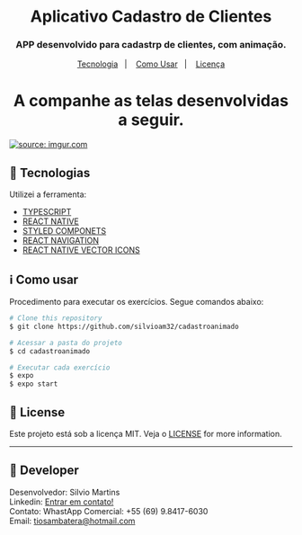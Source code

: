 <h1 align="center">
    Aplicativo Cadastro de Clientes
</h1>

<h3 align="center">
  APP desenvolvido para cadastrp de clientes, com animação.
</h3>

<p align="center">
  <a href="#rocket-tecnologias">Tecnologia</a>&nbsp;&nbsp;&nbsp;|&nbsp;&nbsp;&nbsp;
  <a href="#information_source-como-usar">Como Usar</a>&nbsp;&nbsp;&nbsp;|&nbsp;&nbsp;&nbsp;
  <a href="#memo-license">Licença</a>
</p>

<h1 align="center">
    A companhe as telas desenvolvidas a seguir.
</h1>

<a href="https://imgur.com/5qDg6fy"><img src="https://i.imgur.com/5qDg6fy.png" title="source: imgur.com" /></a>

## :rocket: Tecnologias

Utilizei a ferramenta:

-  [TYPESCRIPT](https://docs.microsoft.com/en-us/learn/modules/typescript-get-started/)
-  [REACT NATIVE](https://reactnative.dev/)
-  [STYLED COMPONETS](https://styled-components.com/)
-  [REACT NAVIGATION](https://reactnavigation.org/)
-  [REACT NATIVE VECTOR ICONS](https://github.com/oblador/react-native-vector-icons)

## :information_source: Como usar

Procedimento para executar os exercícios. Segue comandos abaixo:

```bash
# Clone this repository
$ git clone https://github.com/silvioam32/cadastroanimado

# Acessar a pasta do projeto
$ cd cadastroanimado

# Executar cada exercício
$ expo
$ expo start
```

## :memo: License
Este projeto está sob a licença MIT. Veja o [LICENSE](https://github.com/silvioam32/cadastroanimado/blob/master/LICENSE) for more information.

---

## :rocket: Developer

Desenvolvedor: Silvio Martins<br>
Linkedin: [Entrar em contato!](https://www.linkedin.com/in/silvio-martins-511956230/)<br>
Contato: WhastApp Comercial: +55 (69) 9.8417-6030 <br>
Email: tiosambatera@hotmail.com <br>
